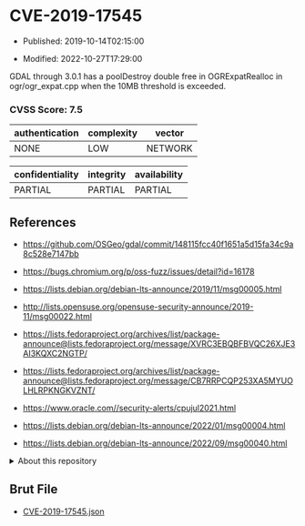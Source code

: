 # CVE-2019-17545

- Published: 2019-10-14T02:15:00

- Modified: 2022-10-27T17:29:00

GDAL through 3.0.1 has a poolDestroy double free in OGRExpatRealloc in ogr/ogr_expat.cpp when the 10MB threshold is exceeded.

### CVSS Score: **7.5**

| authentication | complexity | vector |
| --- | --- | --- |
| NONE | LOW | NETWORK |

| confidentiality | integrity | availability |
| --- | --- | --- |
| PARTIAL | PARTIAL | PARTIAL |

## References

* https://github.com/OSGeo/gdal/commit/148115fcc40f1651a5d15fa34c9a8c528e7147bb

* https://bugs.chromium.org/p/oss-fuzz/issues/detail?id=16178

* https://lists.debian.org/debian-lts-announce/2019/11/msg00005.html

* http://lists.opensuse.org/opensuse-security-announce/2019-11/msg00022.html

* https://lists.fedoraproject.org/archives/list/package-announce@lists.fedoraproject.org/message/XVRC3EBQBFBVQC26XJE3AI3KQXC2NGTP/

* https://lists.fedoraproject.org/archives/list/package-announce@lists.fedoraproject.org/message/CB7RRPCQP253XA5MYUOLHLRPKNGKVZNT/

* https://www.oracle.com//security-alerts/cpujul2021.html

* https://lists.debian.org/debian-lts-announce/2022/01/msg00004.html

* https://lists.debian.org/debian-lts-announce/2022/09/msg00040.html

<details>
<summary>About this repository</summary> 

  This repository is part of the project [Live Hack CVE](https://github.com/Live-Hack-CVE). Main website can be found [www.live-hack.org](https://www.live-hack.org) 
  
  Made by [Sn0wAlice](https://github.com/Sn0wAlice) for the people that care about security and need to have a feed of the latest CVEs. Hope you enjoy it, don't forget to star the repo and follow me on [Twitter](https://twitter.com/Sn0wAlice) and [Github](https://github.com/Sn0wAlice). And that is my [personnal website](https://www.alice-snow.me/)

  - [Home Page](https://github.com/Live-Hack-CVE)
  - [Framework](https://github.com/Live-Hack-CVE/cve-framework)
  - [CVE database](https://github.com/Live-Hack-CVE/full_database)
  - [Changelog](https://github.com/Live-Hack-CVE/Changelog)
</details>

## Brut File

* [CVE-2019-17545.json](https://raw.githubusercontent.com/Live-Hack-CVE/full_database/main/cves/2019/CVE-2019-17545.json)

